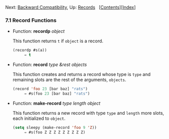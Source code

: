 

Next: [Backward Compatibility](Backward-Compatibility.html), Up: [Records](Records.html)   \[[Contents](index.html#SEC_Contents "Table of contents")]\[[Index](Index.html "Index")]

### 7.1 Record Functions

*   Function: **recordp** *object*

    This function returns `t` if `object` is a record.

    ```lisp
    (recordp #s(a))
         ⇒ t
    ```

<!---->

*   Function: **record** *type \&rest objects*

    This function creates and returns a record whose type is `type` and remaining slots are the rest of the arguments, `objects`.

    ```lisp
    (record 'foo 23 [bar baz] "rats")
         ⇒ #s(foo 23 [bar baz] "rats")
    ```

<!---->

*   Function: **make-record** *type length object*

    This function returns a new record with type `type` and `length` more slots, each initialized to `object`.

    ```lisp
    (setq sleepy (make-record 'foo 9 'Z))
         ⇒ #s(foo Z Z Z Z Z Z Z Z Z)
    ```
